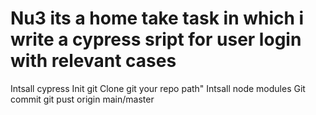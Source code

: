 # Nu3 its a home take task in which i write a cypress sript for user login with relevant cases
</b> Intsall cypress
Init git
Clone git your repo path"
Intsall node modules
Git commit
git pust origin main/master
